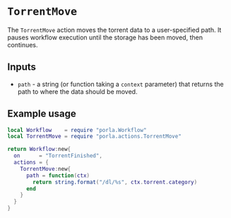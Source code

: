 # `TorrentMove`

The `TorrentMove` action moves the torrent data to a user-specified path. It
pauses workflow execution until the storage has been moved, then continues.

## Inputs

 * `path` - a string (or function taking a `context` parameter) that returns
   the path to where the data should be moved.

## Example usage

```lua
local Workflow    = require "porla.Workflow"
local TorrentMove = require "porla.actions.TorrentMove"

return Workflow:new{
  on      = "TorrentFinished",
  actions = {
    TorrentMove:new{
      path = function(ctx)
        return string.format("/dl/%s", ctx.torrent.category)
      end
    }
  }
}
```

